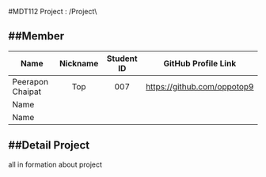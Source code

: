 #MDT112 Project : /Project\

##Member
-------

| Name             | Nickname | Student ID | GitHub Profile Link        |
|------------------|:--------:|:----------:|:--------------------------:|
| Peerapon Chaipat | Top      |    007     |https://github.com/oppotop9 |
| Name             |          |            |					        |
| Name             |          |            |                            |

##Detail Project  
---
all in formation about project
